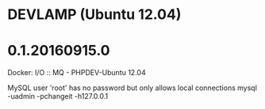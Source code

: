 # DEVLAMP (Ubuntu 12.04)
# 0.1.20160915.0

Docker: I/O :: MQ - PHPDEV-Ubuntu 12.04

MySQL user 'root' has no password but only allows local connections
mysql -uadmin -pchangeit -h127.0.0.1
